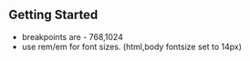 ## Getting Started

- breakpoints are - 768,1024
- use rem/em for font sizes. (html,body fontsize set to 14px)
